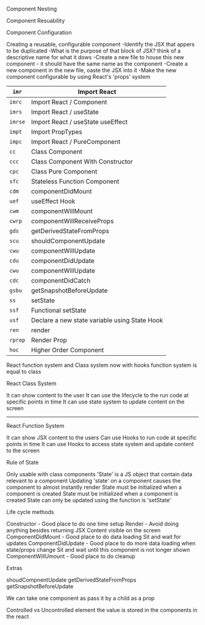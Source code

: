 Component Nesting

Component Resuability

Component Configuration

Creating a reusable, configurable component
-Identify the JSX that appers to be duplicated
-What is the purpose of that block of JSX? think of a descriptive name for what it dows
-Create a new file to house this new component - it should have the same name as the component
-Create a new component in the new file, oaste the JSX into it
-Make the new component configurable by using React's 'props' system


| `imr` | Import React |
| - | - |
| `imrc` | Import React / Component |
| `imrs` | Import React / useState |
| `imrse` | Import React / useState useEffect |
| `impt` | Import PropTypes |
| `impc` | Import React / PureComponent |
| `cc` | Class Component |
| `ccc` | Class Component With Constructor |
| `cpc` | Class Pure Component |
| `sfc` | Stateless Function Component |
| `cdm` | componentDidMount |
| `uef` | useEffect Hook |
| `cwm` | componentWillMount |
| `cwrp` | componentWillReceiveProps |
| `gds` | getDerivedStateFromProps |
| `scu` | shouldComponentUpdate |
| `cwu` | componentWillUpdate |
| `cdu` | componentDidUpdate |
| `cwu` | componentWillUpdate |
| `cdc` | componentDidCatch |
| `gsbu` | getSnapshotBeforeUpdate |
| `ss` | setState |
| `ssf` | Functional setState |
| `usf` | Declare a new state variable using State Hook |
| `ren` | render |
| `rprop` | Render Prop |
| `hoc` | Higher Order Component |

React function system and Class system
now with hooks function system is equal to class

React Class System

It can show content to the user
It can use the lifecycle to the run code at specific points in time
It can use state system to update content on the screen

---

React Function System

It can show JSX content to the users
Can use Hooks to run code at specific points in time
It can use Hooks to access state system and update content to the screen
 

Rule of State

Only usable with class components
'State' is a JS object that contain data relevant to a component
Updating 'state' on a component causes the component to almost instantly render
State must be initialized when a component is created
State must be initialized when a component is created
State can only be updated using the function is 'setState'

Life cycle methods

Constructor - Good place to do one time setup
Render - Avoid doing anything besides returning JSX
Content visible on the screen
ComponentDidMount - Good place to do data loading
Sit and wait for updates
ComponentDidUpdate - Good place to do more data loading when state/props change
Sit and wait until this component is not longer shown
ComponentWillUmount - Good place to do cleanup

Extras

shoudCompnentUpdate
getDerivedStateFromProps
getSnapshotBeforeUpdate

We can take one component as pass it by a child as a prop

Controlled vs Uncontrolled element
the value is stored in the components in the react
